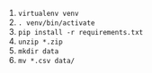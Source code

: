 1. ```virtualenv venv```
2. ```. venv/bin/activate```
3. ```pip install -r requirements.txt```
4. ```unzip *.zip```
5. ```mkdir data```
6. ```mv *.csv data/```
